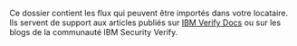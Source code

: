 Ce dossier contient les flux qui peuvent être importés dans votre locataire. Ils servent de support aux articles publiés sur [IBM Verify Docs](https://docs.verify.ibm.com) ou sur les blogs de la communauté IBM Security Verify.

<!-- v2.3.7 : caits-prod-app-gp_webui_20241231T140346-10_en_fr -->